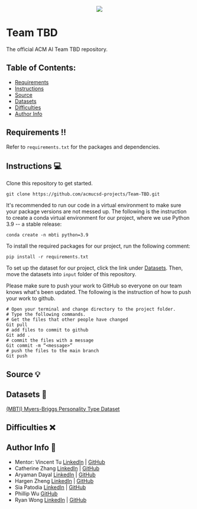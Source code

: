 <p align="center">
  <img src="https://media.tenor.com/On7kvXhzml4AAAAj/loading-gif.gif" />
</p>

# Team TBD
The official ACM AI Team TBD repository.

## Table of Contents:
- [Requirements](https://github.com/acmucsd-projects/Team-TBD#requirements-bangbang)
- [Instructions](https://github.com/acmucsd-projects/Team-TBD#instructions-computer)
- [Source](https://github.com/acmucsd-projects/Team-TBD#source-bulb)
- [Datasets](https://github.com/acmucsd-projects/Team-TBD#datasets-hammer)
- [Difficulties](https://github.com/acmucsd-projects/Team-TBD#difficulties-x)
- [Author Info](https://github.com/acmucsd-projects/Team-TBD#author-info-trident)

## Requirements :bangbang:

Refer to `requirements.txt` for the packages and dependencies.

## Instructions :computer:
Clone this repository to get started.
```
git clone https://github.com/acmucsd-projects/Team-TBD.git
```

It's recommended to run our code in a virtual environment to make sure your package versions are not messed up. The following is the instruction to create a conda virtual environment for our project, where we use Python 3.9 -- a stable release:
```
conda create -n mbti python=3.9
```

To install the required packages for our project, run the following comment:
```
pip install -r requirements.txt
```

To set up the dataset for our project, click the link under [Datasets](https://github.com/acmucsd-projects/Team-TBD#datasets-hammer). Then, move the datasets into `input` folder of this repository.

Please make sure to push your work to GitHub so everyone on our team knows what's been updated. The following is the instruction of how to push your work to github.
```
# Open your terminal and change directory to the project folder.
# Type the following commands.
# Get the files that other people have changed
Git pull
# add files to commit to github
Git add .
# commit the files with a message
Git commit -m “<message>”
# push the files to the main branch
Git push
```

## Source :bulb:

## Datasets :hammer:
[(MBTI) Myers-Briggs Personality Type Dataset](https://www.kaggle.com/datasets/datasnaek/mbti-type/data)

## Difficulties :x:

## Author Info :trident:
- Mentor: Vincent Tu [LinkedIn](https://www.linkedin.com/in/vincent-tu-422b18208/) | [GitHub](https://github.com/alckasoc)
- Catherine Zhang [LinkedIn](https://www.linkedin.com/in/catherine-zhang-b6a86415a/) | [GitHub](https://github.com/caz002)
- Aryaman Dayal [LinkedIn](https://www.linkedin.com/in/aryaman-dayal-a6a4b0214/) | [GitHub](https://github.com/aryamandayal)
- Hargen Zheng [LinkedIn](https://www.linkedin.com/in/hargen-zheng-75540b218/) | [GitHub](https://github.com/hgnzheng)
- Sia Patodia [LinkedIn](https://www.linkedin.com/in/sia-patodia-21a071200/) | [GitHub](https://github.com/siapatodia8)
- Phillip Wu [GitHub](https://github.com/philliptwu)
- Ryan Wong [LinkedIn](https://www.linkedin.com/in/ryanjmwong/) | [GitHub](https://github.com/RyanJWong)
